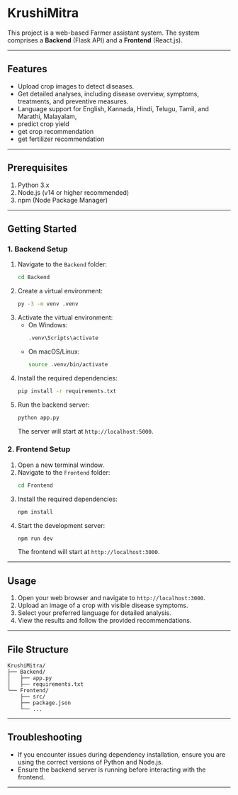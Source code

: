 # KrushiMitra
 

This project is a web-based  Farmer assistant system. The system comprises a **Backend** (Flask API) and a **Frontend** (React.js).

---

## Features

- Upload crop images to detect diseases.
- Get detailed analyses, including disease overview, symptoms, treatments, and preventive measures.
- Language support for English, Kannada, Hindi, Telugu, Tamil, and Marathi, Malayalam,
- predict crop yield
- get crop recommendation
- get fertilizer recommendation
 
---

## Prerequisites

1. Python 3.x
2. Node.js (v14 or higher recommended)
3. npm (Node Package Manager)

---

## Getting Started

### 1. Backend Setup

1. Navigate to the `Backend` folder:
   ```bash
   cd Backend
   ```
2. Create a virtual environment:
   ```bash
   py -3 -m venv .venv
   ```
3. Activate the virtual environment:
   - On Windows:
     ```bash
     .venv\Scripts\activate
     ```
   - On macOS/Linux:
     ```bash
     source .venv/bin/activate
     ```
4. Install the required dependencies:
   ```bash
   pip install -r requirements.txt
   ```
5. Run the backend server:
   ```bash
   python app.py
   ```
   The server will start at `http://localhost:5000`.

### 2. Frontend Setup

1. Open a new terminal window.
2. Navigate to the `Frontend` folder:
   ```bash
   cd Frontend
   ```
3. Install the required dependencies:
   ```bash
   npm install
   ```
4. Start the development server:
   ```bash
   npm run dev
   ```
   The frontend will start at `http://localhost:3000`.

---

## Usage

1. Open your web browser and navigate to `http://localhost:3000`.
2. Upload an image of a crop with visible disease symptoms.
3. Select your preferred language for detailed analysis.
4. View the results and follow the provided recommendations.

---

## File Structure

```
KrushiMitra/
├── Backend/
│   ├── app.py
│   ├── requirements.txt
└── Frontend/
    ├── src/
    ├── package.json
    └── ...
```

---

## Troubleshooting

- If you encounter issues during dependency installation, ensure you are using the correct versions of Python and Node.js.
- Ensure the backend server is running before interacting with the frontend.

---

 
 

